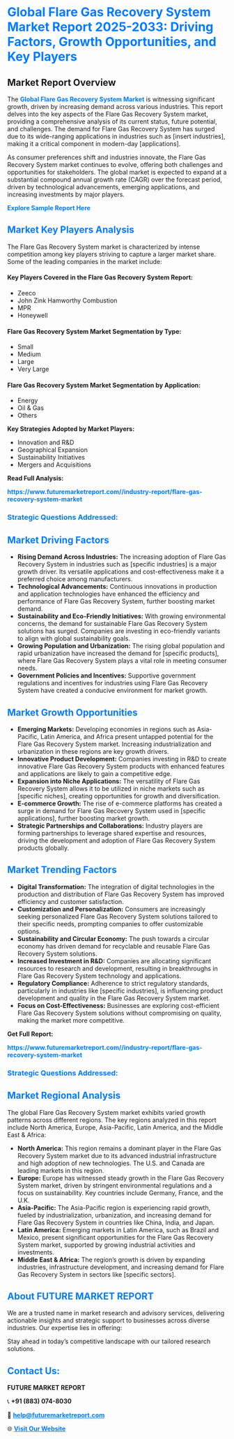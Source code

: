 <h1 style="color: #007BFF;">Global Flare Gas Recovery System Market Report 2025-2033: Driving Factors, Growth Opportunities, and Key Players</h1>

<section id="overview">
<h2>Market Report Overview</h2>
<p>The <a href="https://www.futuremarketreport.com//industry-report/flare-gas-recovery-system-market" style="color: #007BFF; text-decoration: none;"><strong>Global Flare Gas Recovery System Market</strong></a> is witnessing significant growth, driven by increasing demand across various industries. This report delves into the key aspects of the Flare Gas Recovery System market, providing a comprehensive analysis of its current status, future potential, and challenges. The demand for Flare Gas Recovery System has surged due to its wide-ranging applications in industries such as [insert industries], making it a critical component in modern-day [applications].</p>
<p>As consumer preferences shift and industries innovate, the Flare Gas Recovery System market continues to evolve, offering both challenges and opportunities for stakeholders. The global market is expected to expand at a substantial compound annual growth rate (CAGR) over the forecast period, driven by technological advancements, emerging applications, and increasing investments by major players.</p>
</section>

<section id="overview">
<p><a href="https://www.futuremarketreport.com//request-sample/reportId=54368" style="color: #007BFF; text-decoration: none;"><strong>Explore Sample Report Here</strong></a></p>
</section>

<section id="key-players">
<h2 style="color: #007BFF;">Market Key Players Analysis</h2>
<p>The Flare Gas Recovery System market is characterized by intense competition among key players striving to capture a larger market share. Some of the leading companies in the market include:</p>
<h4>Key Players Covered in the Flare Gas Recovery System Report:</h4>
<ul><li>Zeeco</li><li>John Zink Hamworthy Combustion</li><li>MPR</li><li>Honeywell</li></ul>
<h4>Flare Gas Recovery System Market Segmentation by Type:</h4>
<ul><li>Small</li><li>Medium</li><li>Large</li><li>Very Large</li></ul>

<h4>Flare Gas Recovery System Market Segmentation by Application:</h4>
<ul><li>Energy</li><li>Oil &amp; Gas</li><li>Others</li></ul>
<p><strong>Key Strategies Adopted by Market Players:</strong></p>
<ul>
<li>Innovation and R&D</li>
<li>Geographical Expansion</li>
<li>Sustainability Initiatives</li>
<li>Mergers and Acquisitions</li>
</ul>
</section>

<section>
<p><strong>Read Full Analysis: </strong></p><a href="https://www.futuremarketreport.com//industry-report/flare-gas-recovery-system-market" style="color: #007BFF; text-decoration: none;"><strong>https://www.futuremarketreport.com//industry-report/flare-gas-recovery-system-market</strong></a>
<h3 style="color: #007BFF;">Strategic Questions Addressed:</h3>
</section>

<section id="driving-factors">
<h2 style="color: #007BFF;">Market Driving Factors</h2>
<ul>
<li><strong>Rising Demand Across Industries:</strong> The increasing adoption of Flare Gas Recovery System in industries such as [specific industries] is a major growth driver. Its versatile applications and cost-effectiveness make it a preferred choice among manufacturers.</li>
<li><strong>Technological Advancements:</strong> Continuous innovations in production and application technologies have enhanced the efficiency and performance of Flare Gas Recovery System, further boosting market demand.</li>
<li><strong>Sustainability and Eco-Friendly Initiatives:</strong> With growing environmental concerns, the demand for sustainable Flare Gas Recovery System solutions has surged. Companies are investing in eco-friendly variants to align with global sustainability goals.</li>
<li><strong>Growing Population and Urbanization:</strong> The rising global population and rapid urbanization have increased the demand for [specific products], where Flare Gas Recovery System plays a vital role in meeting consumer needs.</li>
<li><strong>Government Policies and Incentives:</strong> Supportive government regulations and incentives for industries using Flare Gas Recovery System have created a conducive environment for market growth.</li>
</ul>
</section>

<section id="growth-opportunities">
<h2 style="color: #007BFF;">Market Growth Opportunities</h2>
<ul>
<li><strong>Emerging Markets:</strong> Developing economies in regions such as Asia-Pacific, Latin America, and Africa present untapped potential for the Flare Gas Recovery System market. Increasing industrialization and urbanization in these regions are key growth drivers.</li>
<li><strong>Innovative Product Development:</strong> Companies investing in R&D to create innovative Flare Gas Recovery System products with enhanced features and applications are likely to gain a competitive edge.</li>
<li><strong>Expansion into Niche Applications:</strong> The versatility of Flare Gas Recovery System allows it to be utilized in niche markets such as [specific niches], creating opportunities for growth and diversification.</li>
<li><strong>E-commerce Growth:</strong> The rise of e-commerce platforms has created a surge in demand for Flare Gas Recovery System used in [specific applications], further boosting market growth.</li>
<li><strong>Strategic Partnerships and Collaborations:</strong> Industry players are forming partnerships to leverage shared expertise and resources, driving the development and adoption of Flare Gas Recovery System products globally.</li>
</ul>
</section>

<section id="trending-factors">
<h2 style="color: #007BFF;">Market Trending Factors</h2>
<ul>
<li><strong>Digital Transformation:</strong> The integration of digital technologies in the production and distribution of Flare Gas Recovery System has improved efficiency and customer satisfaction.</li>
<li><strong>Customization and Personalization:</strong> Consumers are increasingly seeking personalized Flare Gas Recovery System solutions tailored to their specific needs, prompting companies to offer customizable options.</li>
<li><strong>Sustainability and Circular Economy:</strong> The push towards a circular economy has driven demand for recyclable and reusable Flare Gas Recovery System solutions.</li>
<li><strong>Increased Investment in R&D:</strong> Companies are allocating significant resources to research and development, resulting in breakthroughs in Flare Gas Recovery System technology and applications.</li>
<li><strong>Regulatory Compliance:</strong> Adherence to strict regulatory standards, particularly in industries like [specific industries], is influencing product development and quality in the Flare Gas Recovery System market.</li>
<li><strong>Focus on Cost-Effectiveness:</strong> Businesses are exploring cost-efficient Flare Gas Recovery System solutions without compromising on quality, making the market more competitive.</li>
</ul>
</section>

<section>
<p><strong>Get Full Report: </strong></p><a href="https://www.futuremarketreport.com//industry-report/flare-gas-recovery-system-market" style="color: #007BFF; text-decoration: none;"><strong>https://www.futuremarketreport.com//industry-report/flare-gas-recovery-system-market</strong></a>
<h3 style="color: #007BFF;">Strategic Questions Addressed:</h3>
</section>


<section id="regional-analysis">
<h2 style="color: #007BFF;">Market Regional Analysis</h2>
<p>The global Flare Gas Recovery System market exhibits varied growth patterns across different regions. The key regions analyzed in this report include North America, Europe, Asia-Pacific, Latin America, and the Middle East & Africa:</p>
<ul>
<li><strong>North America:</strong> This region remains a dominant player in the Flare Gas Recovery System market due to its advanced industrial infrastructure and high adoption of new technologies. The U.S. and Canada are leading markets in this region.</li>
<li><strong>Europe:</strong> Europe has witnessed steady growth in the Flare Gas Recovery System market, driven by stringent environmental regulations and a focus on sustainability. Key countries include Germany, France, and the U.K.</li>
<li><strong>Asia-Pacific:</strong> The Asia-Pacific region is experiencing rapid growth, fueled by industrialization, urbanization, and increasing demand for Flare Gas Recovery System in countries like China, India, and Japan.</li>
<li><strong>Latin America:</strong> Emerging markets in Latin America, such as Brazil and Mexico, present significant opportunities for the Flare Gas Recovery System market, supported by growing industrial activities and investments.</li>
<li><strong>Middle East & Africa:</strong> The region’s growth is driven by expanding industries, infrastructure development, and increasing demand for Flare Gas Recovery System in sectors like [specific sectors].</li>
</ul>
</section>

<footer>
<h2 style="color: #007BFF;">About FUTURE MARKET REPORT</h2>
<p>We are a trusted name in market research and advisory services, delivering actionable insights and strategic support to businesses across diverse industries. Our expertise lies in offering:</p>

<p>Stay ahead in today’s competitive landscape with our tailored research solutions.</p>

<h2 style="color: #007BFF;">Contact Us:</h2>
<p><strong>FUTURE MARKET REPORT</strong></p>
<p>📞 <strong>+91 (883) 074-8030</strong></p>
<p>📧 <strong><a href="mailto:help@futuremarketreport.com" style="color: #007BFF;">help@futuremarketreport.com</a></strong></p>
<p>🌐 <strong><a href="https://www.futuremarketreport.com/" style="color: #007BFF;">Visit Our Website</a></strong></p>
</footer>